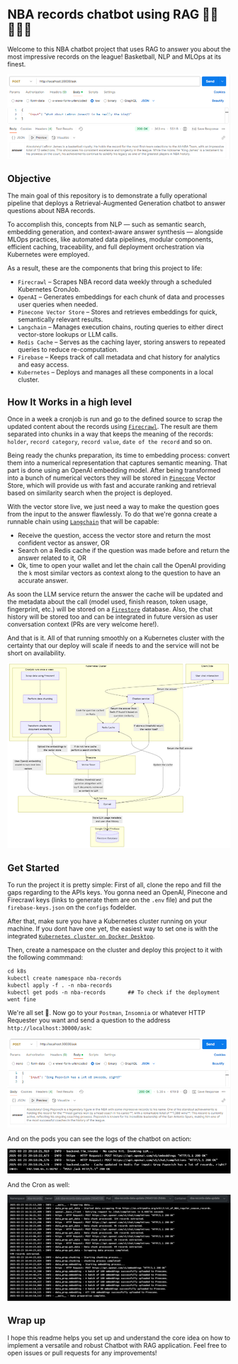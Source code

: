 # NBA records chatbot using RAG 🏀🏀⛹🏾‍♂️

Welcome to this NBA chatbot project that uses RAG to answer you about the most impressive records on the league! Basketball, NLP and MLOps at its finest.

![alt text](examples/1.png)

## Objective

The main goal of this repository is to demonstrate a fully operational pipeline that deploys a Retrieval-Augmented Generation chatbot to answer questions about NBA records. 

To accomplish this, concepts from NLP — such as semantic search, embedding generation, and context-aware answer synthesis — alongside MLOps practices, like automated data pipelines, modular components, efficient caching, traceability, and full deployment orchestration via Kubernetes were employed.

As a result, these are the components that bring this project to life: 

* `Firecrawl` – Scrapes NBA record data weekly through a scheduled Kubernetes CronJob.
* `OpenAI` – Generates embeddings for each chunk of data and processes user queries when needed.
* `Pinecone Vector Store` – Stores and retrieves embeddings for quick, semantically relevant results.
* `Langchain` – Manages execution chains, routing queries to either direct vector-store lookups or LLM calls.
* `Redis Cache` – Serves as the caching layer, storing answers to repeated queries to reduce re-computation.
* `Firebase` – Keeps track of call metadata and chat history for analytics and easy access.
* `Kubernetes` – Deploys and manages all these components in a local cluster.

## How It Works in a high level

Once in a week a cronjob is run and go to the defined source to scrap the updated content about the records using [`Firecrawl`](https://github.com/mendableai/firecrawl). The result are them separated into chunks in a way that keeps the meaning of the records: `holder`, `record category`, `record value`, `date of the record` and so on. 

Being ready the chunks preparation, its time to embedding process: convert them into a numerical representation that captures semantic meaning. That part is done using an OpenAI embedding model. After being transformed into a bunch of numerical vectors they will be stored in [`Pinecone`](https://github.com/pinecone-io) Vector Store, which will provide us with fast and accurate ranking and retrieval based on similarity search when the project is deployed.

With the vector store live, we just need a way to make the question goes from the input to the answer flawlessly. To do that we're gonna create a runnable chain using [`Langchain`](https://github.com/langchain-ai/langchain) that will be capable:
* Receive the question, access the vector store and return the most confident vector as answer, OR
* Search on a Redis cache if the question was made before and return the answer related to it, OR
* Ok, time to open your wallet and let the chain call the OpenAI providing the `k` most similar vectors as context along to the question to have an accurate answer. 

As soon the LLM service return the answer the cache will be updated and the metadata about the call (model used, finish reason, token usage, fingerprint, etc.) will be stored on a [`Firestore`](https://github.com/firebase) database. Also, the chat history will be stored too and can be integrated in future version as user conversation context (PRs are very welcome here!).

And that is it. All of that running smoothly on a Kubernetes cluster with the certainty that our deploy will scale if needs to and the service will not be short on availability.

![alt text](mermaid-diagram-2025-03-19-114106.png)

## Get Started

To run the project it is pretty simple: First of all, clone the repo and fill the gaps regarding to the APIs keys. You gonna need an OpenAI, Pinecone and Firecrawl keys (links to generate them are on the `.env` file) and put the `firebase-keys.json` on the `configs` fodelder.

After that, make sure you have a Kubernetes cluster running on your machine. If you dont have one yet, the easiest way to set one is with the integrated [`Kubernetes cluster on Docker Desktop`](https://docs.docker.com/desktop/features/kubernetes/).

Then, create a namespace on the cluster and deploy this project to it with the following commmand:

    cd k8s
    kubectl create namespace nba-records
    kubectl apply -f . -n nba-records
    kubectl get pods -n nba-records       ## To check if the deployment went fine

We're all set 🎉. Now go to your `Postman`, `Insomnia` or whatever HTTP Requester you want and send a question to the address `http://localhost:30000/ask`:

![alt text](examples/3.png)

And on the pods you can see the logs of the chatbot on action:

![alt text](examples/4.png)

And the Cron as well:

![alt text](examples/5.png)

## Wrap up

I hope this readme helps you set up and understand the core idea on how to implement a versatile and robust Chatbot with RAG application. Feel free to open issues or pull requests for any improvements!